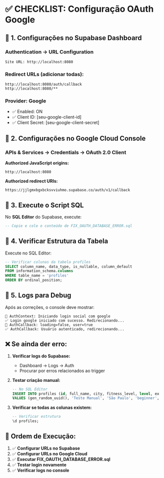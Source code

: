 # ✅ **CHECKLIST: Configuração OAuth Google**

## 🔧 **1. Configurações no Supabase Dashboard**

### **Authentication → URL Configuration**
```
Site URL: http://localhost:8080
```

### **Redirect URLs** (adicionar todas):
```
http://localhost:8080/auth/callback
http://localhost:8080/**
```

### **Provider: Google**
- ✅ Enabled: ON
- ✅ Client ID: [seu-google-client-id]
- ✅ Client Secret: [seu-google-client-secret]

## 🔧 **2. Configurações no Google Cloud Console**

### **APIs & Services → Credentials → OAuth 2.0 Client**

**Authorized JavaScript origins:**
```
http://localhost:8080
```

**Authorized redirect URIs:**
```
https://jjlgmxbgxbcksvviuhmo.supabase.co/auth/v1/callback
```

## 🔧 **3. Execute o Script SQL**

No **SQL Editor** do Supabase, execute:
```sql
-- Copie e cole o conteúdo de FIX_OAUTH_DATABASE_ERROR.sql
```

## 🔧 **4. Verificar Estrutura da Tabela**

Execute no SQL Editor:
```sql
-- Verificar colunas da tabela profiles
SELECT column_name, data_type, is_nullable, column_default
FROM information_schema.columns 
WHERE table_name = 'profiles' 
ORDER BY ordinal_position;
```

## 🔧 **5. Logs para Debug**

Após as correções, o console deve mostrar:
```
🔐 AuthContext: Iniciando login social com google
✅ Login google iniciado com sucesso. Redirecionando...
📍 AuthCallback: loading=false, user=true
✅ AuthCallback: Usuário autenticado, redirecionando...
```

## ❌ **Se ainda der erro:**

1. **Verificar logs do Supabase:**
   - Dashboard → Logs → Auth
   - Procurar por erros relacionados ao trigger

2. **Testar criação manual:**
   ```sql
   -- No SQL Editor
   INSERT INTO profiles (id, full_name, city, fitness_level, level, experience_points, total_suor, current_suor)
   VALUES (gen_random_uuid(), 'Teste Manual', 'São Paulo', 'beginner', 1, 0, 100.0, 100.0);
   ```

3. **Verificar se todas as colunas existem:**
   ```sql
   -- Verificar estrutura
   \d profiles;
   ```

## 🚀 **Ordem de Execução:**

1. ✅ **Configurar URLs no Supabase**
2. ✅ **Configurar URLs no Google Cloud**  
3. ✅ **Executar FIX_OAUTH_DATABASE_ERROR.sql**
4. ✅ **Testar login novamente**
5. ✅ **Verificar logs no console**